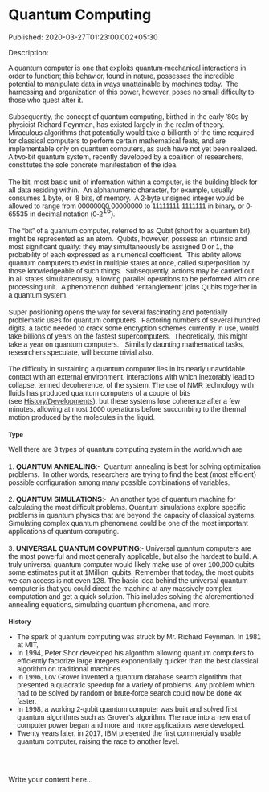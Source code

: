 # Quantum Computing

Published: 2020-03-27T01:23:00.002+05:30

Description: <div dir="ltr" style="text-align: left;" trbidi="on">
      <div style="text-align: left;">
      <div style="box-sizing: inherit; caret-color: rgb(32, 32, 32); color: #202020; font-family:
      Raleway, Arial, Helvetica; margin-bottom: 1.25em;">
      A quantum computer is one that exploits quantum-mechanical interactions in order to function;
      this behavior, found in nature, possesses the incredible potential to manipulate data in ways
      unattainable by machines today.&nbsp; The harnessing and organization of this power,
      however, poses no small difficulty to those who quest after it.&nbsp;</div>
      <div style="box-sizing: inherit; caret-color: rgb(32, 32, 32); color: #202020; font-family:
      Raleway, Arial, Helvetica; margin-bottom: 1.25em;">
      Subsequently, the concept of quantum computing, birthed in the early ’80s by physicist Richard
      Feynman, has existed largely in the realm of theory.&nbsp; Miraculous algorithms that
      potentially would take a billionth of the time required for classical computers to perform
      certain mathematical feats, and are implementable only on quantum computers, as such have not
      yet been realized.&nbsp; A two-bit quantum system, recently developed by a coalition of
      researchers, constitutes the sole concrete manifestation of the idea.</div>
      <div style="box-sizing: inherit; caret-color: rgb(32, 32, 32); color: #202020; font-family:
      Raleway, Arial, Helvetica; margin-bottom: 1.25em;">
      The bit, most basic unit of information within a computer, is the building block for all data
      residing within.&nbsp; An alphanumeric character, for example, usually consumes 1 byte,
      or&nbsp; 8 bits, of memory.&nbsp; A 2-byte unsigned integer would be allowed to range
      from 00000000 00000000 to 11111111 1111111 in binary, or 0-65535 in decimal notation
      (0-2<span style="box-sizing: inherit; line-height: 0; position: relative; top: -0.5em;
      vertical-align: baseline;">16</span>).&nbsp;&nbsp;</div>
      <div style="box-sizing: inherit; caret-color: rgb(32, 32, 32); color: #202020; font-family:
      Raleway, Arial, Helvetica; margin-bottom: 1.25em;">
      The “bit” of a quantum computer, referred to as Qubit (short for a quantum bit), might be
      represented as an atom.&nbsp; Qubits, however, possess an intrinsic and most significant
      quality: they may simultaneously be assigned 0 or 1, the probability of each expressed as a
      numerical coefficient.&nbsp; This ability allows quantum computers to exist in multiple
      states at once, called superposition by those knowledgeable of such things.&nbsp;
      Subsequently, actions may be carried out in all states simultaneously, allowing parallel
      operations to be performed with one processing unit.&nbsp; A phenomenon dubbed
      “entanglement” joins Qubits together in a quantum system.</div>
      <div style="box-sizing: inherit; caret-color: rgb(32, 32, 32); color: #202020; font-family:
      Raleway, Arial, Helvetica; margin-bottom: 1.25em;">
      Super positioning opens the way for several fascinating and potentially problematic uses for
      quantum computers.&nbsp; Factoring numbers of several hundred digits, a tactic needed to
      crack some encryption schemes currently in use, would take billions of years on the fastest
      supercomputers.&nbsp; Theoretically, this might take a year on quantum
      computers.&nbsp;&nbsp; Similarly daunting mathematical tasks, researchers speculate,
      will become trivial also.&nbsp;&nbsp;</div>
      <div style="box-sizing: inherit; caret-color: rgb(32, 32, 32); color: #202020; font-family:
      Raleway, Arial, Helvetica; margin-bottom: 1.25em;">
      The difficulty in sustaining a quantum computer lies in its nearly unavoidable contact with an
      external environment, interactions with which inexorably lead to collapse, termed decoherence,
      of the system. The use of NMR technology with fluids has produced quantum computers of a
      couple of bits (see&nbsp;<a
      href="http://ffden-2.phys.uaf.edu/211.web.stuff/Almeida/history.html" style="box-sizing:
      inherit; color: var(--link-color);">History/Developments</a>), but these systems lose
      coherence after a few minutes, allowing at most 1000 operations before succumbing to the
      thermal motion produced by the molecules in the liquid.</div>
      <h3 style="box-sizing: inherit; caret-color: rgb(32, 32, 32); clear: both; color: #202020;
      font-family: Raleway, Arial, Helvetica; line-height: 1.4; margin: 1em 0px 0.75em;">
      <span style="font-size: small;">Type</span></h3>
      <div style="box-sizing: inherit; caret-color: rgb(32, 32, 32); color: #202020; font-family:
      Raleway, Arial, Helvetica; margin-bottom: 1.25em;">
      Well there are 3 types of quantum computing system in the world.which
      are&nbsp;</div>
      <div style="box-sizing: inherit; caret-color: rgb(32, 32, 32); color: #202020; font-family:
      Raleway, Arial, Helvetica; margin-bottom: 1.25em;">
      1.&nbsp;<strong style="box-sizing: inherit;">QUANTUM
      ANNEALING</strong>:-&nbsp;&nbsp;Quantum annealing is best for solving
      optimization problems.&nbsp;&nbsp;In other words, researchers are trying to find the
      best (most efficient) possible configuration among many possible combinations of
      variables.</div>
      <div style="box-sizing: inherit; caret-color: rgb(32, 32, 32); color: #202020; font-family:
      Raleway, Arial, Helvetica; margin-bottom: 1.25em;">
      2.&nbsp;<strong style="box-sizing: inherit;">QUANTUM
      SIMULATIONS</strong>:-&nbsp;&nbsp;An another type of quantum machine for
      calculating the most difficult problems. Quantum simulations&nbsp;explore specific
      problems in quantum physics that are beyond the capacity of classical systems. Simulating
      complex&nbsp;quantum phenomena could be&nbsp;one of the&nbsp;most important
      applications of quantum computing.</div>
      <div style="box-sizing: inherit; caret-color: rgb(32, 32, 32); color: #202020; font-family:
      Raleway, Arial, Helvetica; margin-bottom: 1.25em;">
      3.&nbsp;<strong style="box-sizing: inherit;">UNIVERSAL
      QUANTUM&nbsp;COMPUTING</strong>:- Universal quantum computers are the most powerful
      and most generally applicable, but also the hardest to build. A truly universal quantum
      computer would likely make use of over 100,000 qubits some estimates put it at
      1Million&nbsp;&nbsp;qubits. Remember that today, the most qubits we can access is not
      even 128. The basic idea behind the universal quantum computer is that you could direct the
      machine at any massively complex computation and get a quick solution. This includes solving
      the aforementioned annealing equations, simulating quantum phenomena, and more.</div>
      <h3 style="box-sizing: inherit; caret-color: rgb(32, 32, 32); clear: both; color: #202020;
      font-family: Raleway, Arial, Helvetica; line-height: 1.4; margin: 1em 0px 0.75em;">
      <span style="font-size: small;">History</span></h3>
      <ul style="box-sizing: inherit; caret-color: rgb(32, 32, 32); color: #202020; font-family:
      Raleway, Arial, Helvetica; list-style-image: initial; list-style-position: initial; margin:
      0px 0px 1.5em; padding: 0px 0px 0px 1.25em;">
      <li style="box-sizing: inherit;">The spark of quantum computing was struck by Mr.
      Richard Feynman. In 1981 at MIT,&nbsp;</li>
      <li style="box-sizing: inherit;">In 1994, Peter Shor developed his algorithm allowing
      quantum computers to efficiently factorize large integers exponentially quicker than the best
      classical algorithm on traditional machines.&nbsp;</li>
      <li style="box-sizing: inherit;">In 1996, Lov Grover invented a quantum database search
      algorithm that presented a quadratic speedup for a variety of problems. Any problem which had
      to be solved by random or brute-force search could now be done 4x faster.</li>
      <li style="box-sizing: inherit;">In 1998, a working 2-qubit quantum computer was built
      and solved first quantum algorithms such as Grover’s algorithm. The race into a new era of
      computer power began and more and more applications were developed.</li>
      <li style="box-sizing: inherit;">Twenty years later, in 2017, IBM presented the first
      commercially usable quantum computer, raising the race to another level.</li>
      </ul>
      <br class="Apple-interchange-newline" /></div>
      <ul style="box-sizing: inherit; caret-color: rgb(32, 32, 32); color: #202020;
      list-style-image: initial; list-style-position: initial; margin: 0px 0px 1.5em; padding: 0px
      0px 0px 1.25em;">
      </ul>
      </div>


Write your content here...